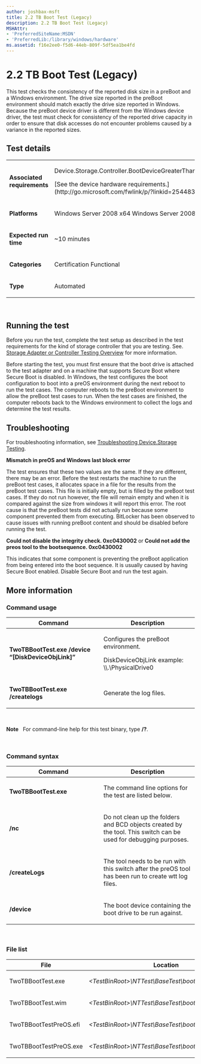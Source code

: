 ```yaml
---
author: joshbax-msft
title: 2.2 TB Boot Test (Legacy)
description: 2.2 TB Boot Test (Legacy)
MSHAttr:
- 'PreferredSiteName:MSDN'
- 'PreferredLib:/library/windows/hardware'
ms.assetid: f16e2ee0-f5d6-44eb-809f-5df5ea1be4fd
---
```


# 2.2 TB Boot Test (Legacy)


This test checks the consistency of the reported disk size in a preBoot and a Windows environment. The drive size reported in the preBoot environment should match exactly the drive size reported in Windows. Because the preBoot device driver is different from the Windows device driver, the test must check for consistency of the reported drive capacity in order to ensure that disk accesses do not encounter problems caused by a variance in the reported sizes.

## Test details


<table>
<colgroup>
<col width="50%" />
<col width="50%" />
</colgroup>
<tbody>
<tr class="odd">
<td><p><strong>Associated requirements</strong></p></td>
<td><p>Device.Storage.Controller.BootDeviceGreaterThan.BasicFunction</p>
<p>[See the device hardware requirements.](http://go.microsoft.com/fwlink/p/?linkid=254483)</p></td>
</tr>
<tr class="even">
<td><p><strong>Platforms</strong></p></td>
<td><p>Windows Server 2008 x64 Windows Server 2008 x86</p></td>
</tr>
<tr class="odd">
<td><p><strong>Expected run time</strong></p></td>
<td><p>~10 minutes</p></td>
</tr>
<tr class="even">
<td><p><strong>Categories</strong></p></td>
<td><p>Certification Functional</p></td>
</tr>
<tr class="odd">
<td><p><strong>Type</strong></p></td>
<td><p>Automated</p></td>
</tr>
</tbody>
</table>

 

## Running the test


Before you run the test, complete the test setup as described in the test requirements for the kind of storage controller that you are testing. See. [Storage Adapter or Controller Testing Overview](storage-adapter-or-controller-testing-overview.md) for more information.

Before starting the test, you must first ensure that the boot drive is attached to the test adapter and on a machine that supports Secure Boot where Secure Boot is disabled. In Windows, the test configures the boot configuration to boot into a preOS environment during the next reboot to run the test cases. The computer reboots to the preBoot environment to allow the preBoot test cases to run. When the test cases are finished, the computer reboots back to the Windows environment to collect the logs and determine the test results.

## Troubleshooting


For troubleshooting information, see [Troubleshooting Device.Storage Testing](troubleshooting-devicestorage-testing.md).

**Mismatch in preOS and Windows last block error**

The test ensures that these two values are the same. If they are different, there may be an error. Before the test restarts the machine to run the preBoot test cases, it allocates space in a file for the results from the preBoot test cases. This file is initially empty, but is filled by the preBoot test cases. If they do not run however, the file will remain empty and when it is compared against the size from windows it will report this error. The root cause is that the preBoot tests did not actually run because some component prevented them from executing. BitLocker has been observed to cause issues with running preBoot content and should be disabled before running the test.

**Could not disable the integrity check. 0xc0430002** or **Could not add the preos tool to the bootsequence. 0xc0430002**

This indicates that some component is preventing the preBoot application from being entered into the boot sequence. It is usually caused by having Secure Boot enabled. Disable Secure Boot and run the test again.

## More information


### Command usage

<table>
<colgroup>
<col width="50%" />
<col width="50%" />
</colgroup>
<thead>
<tr class="header">
<th>Command</th>
<th>Description</th>
</tr>
</thead>
<tbody>
<tr class="odd">
<td><p><strong>TwoTBBootTest.exe /device “[DiskDeviceObjLink]”</strong></p></td>
<td><p>Configures the preBoot environment.</p>
<p>DiskDeviceObjLink example: \\.\PhysicalDrive0</p></td>
</tr>
<tr class="even">
<td><p><strong>TwoTBBootTest.exe /createlogs</strong></p></td>
<td><p>Generate the log files.</p></td>
</tr>
</tbody>
</table>

 

**Note**  
For command-line help for this test binary, type **/?**.

 

### Command syntax

<table>
<colgroup>
<col width="50%" />
<col width="50%" />
</colgroup>
<thead>
<tr class="header">
<th>Command</th>
<th>Description</th>
</tr>
</thead>
<tbody>
<tr class="odd">
<td><p><strong>TwoTBBootTest.exe</strong></p></td>
<td><p>The command line options for the test are listed below.</p></td>
</tr>
<tr class="even">
<td><p><strong>/nc</strong></p></td>
<td><p>Do not clean up the folders and BCD objects created by the tool. This switch can be used for debugging purposes.</p></td>
</tr>
<tr class="odd">
<td><p><strong>/createLogs</strong></p></td>
<td><p>The tool needs to be run with this switch after the preOS tool has been run to create wtt log files.</p></td>
</tr>
<tr class="even">
<td><p><strong>/device</strong></p></td>
<td><p>The boot device containing the boot drive to be run against.</p></td>
</tr>
</tbody>
</table>

 

### File list

<table>
<colgroup>
<col width="50%" />
<col width="50%" />
</colgroup>
<thead>
<tr class="header">
<th>File</th>
<th>Location</th>
</tr>
</thead>
<tbody>
<tr class="odd">
<td><p>TwoTBBootTest.exe</p></td>
<td><p><em>&lt;TestBinRoot&gt;\NTTest\BaseTest\boot\TwoTBBootTest\</em></p></td>
</tr>
<tr class="even">
<td><p>TwoTBBootTest.wim</p></td>
<td><p><em>&lt;TestBinRoot&gt;\NTTest\BaseTest\boot\TwoTBBootTest\</em></p></td>
</tr>
<tr class="odd">
<td><p>TwoTBBootTestPreOS.efi</p></td>
<td><p><em>&lt;TestBinRoot&gt;\NTTest\BaseTest\boot\TwoTBBootTest\</em></p></td>
</tr>
<tr class="even">
<td><p>TwoTBBootTestPreOS.exe</p></td>
<td><p><em>&lt;TestBinRoot&gt;\NTTest\BaseTest\boot\TwoTBBootTest\</em></p></td>
</tr>
</tbody>
</table>

 

 

 






